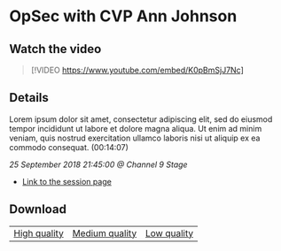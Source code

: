 # OpSec with CVP Ann Johnson

## Watch the video
> [!VIDEO https://www.youtube.com/embed/K0pBmSjJ7Nc]

## Details

Lorem ipsum dolor sit amet, consectetur adipiscing elit, sed do eiusmod tempor incididunt ut labore et dolore magna aliqua. Ut enim ad minim veniam, quis nostrud exercitation ullamco laboris nisi ut aliquip ex ea commodo consequat. (00:14:07)

*25 September 2018 21:45:00 @ Channel 9 Stage*

- [Link to the session page](https://channel9.msdn.com/Events/Ignite/2018/OpSec-with-CVP-Ann-Johnson)

## Download

||||
|:--:|:----:|:-:|
|[High quality](https://sec.ch9.ms/ch9/389f/8d9d22f9-173c-480d-97b5-d393b3e2389f/ch9d2s07_high.mp4)|[Medium quality](https://sec.ch9.ms/ch9/389f/8d9d22f9-173c-480d-97b5-d393b3e2389f/ch9d2s07_mid.mp4)|[Low quality](https://sec.ch9.ms/ch9/389f/8d9d22f9-173c-480d-97b5-d393b3e2389f/ch9d2s07.mp4)